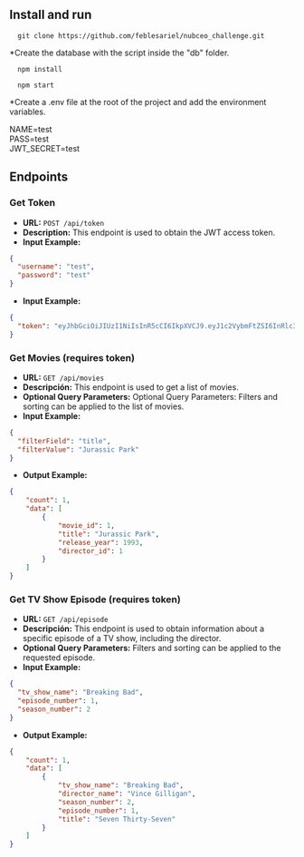 ## Install and run

```
  git clone https://github.com/feblesariel/nubceo_challenge.git
```

*Create the database with the script inside the "db" folder.

```
  npm install 
```
```
  npm start    
```

*Create a .env file at the root of the project and add the environment variables.

NAME=test<br>
PASS=test<br>
JWT_SECRET=test

## Endpoints

### Get Token

- **URL:** `POST /api/token`
- **Description:** This endpoint is used to obtain the JWT access token.
- **Input Example:**
```json
{
  "username": "test",
  "password": "test"
}
```
- **Input Example:**
```json
{
  "token": "eyJhbGciOiJIUzI1NiIsInR5cCI6IkpXVCJ9.eyJ1c2VybmFtZSI6InRlc3R1c2VyIiwiaWF0IjoxNjI2NDc1OTM3LCJleHAiOjE2MjY0NzU5NzN9.9dFdTWycMCw-M7jAIXmGYg9NBKMQY0vFqfvCN2WPL5E"
}
```

### Get Movies (requires token)

- **URL:** `GET /api/movies`
- **Descripción:** This endpoint is used to get a list of movies.
- **Optional Query Parameters:** Optional Query Parameters: Filters and sorting can be applied to the list of movies.
- **Input Example:**
```json
{
  "filterField": "title",
  "filterValue": "Jurassic Park"
}
```
- **Output Example:**
```json
{
    "count": 1,
    "data": [
        {
            "movie_id": 1,
            "title": "Jurassic Park",
            "release_year": 1993,
            "director_id": 1
        }
    ]
}
```

### Get TV Show Episode (requires token)

- **URL:** `GET /api/episode`
- **Descripción:** This endpoint is used to obtain information about a specific episode of a TV show, including the director.
- **Optional Query Parameters:** Filters and sorting can be applied to the requested episode.
- **Input Example:**
```json
{
  "tv_show_name": "Breaking Bad",
  "episode_number": 1,
  "season_number": 2
}
```
- **Output Example:**
```json
{
    "count": 1,
    "data": [
        {
            "tv_show_name": "Breaking Bad",
            "director_name": "Vince Gilligan",
            "season_number": 2,
            "episode_number": 1,
            "title": "Seven Thirty-Seven"
        }
    ]
}
```